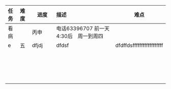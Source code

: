 |任务|难度|　进度　　|描述          |难点        |
|:---|:---|:---|:---|---------------|
|看病||丙申 |电话63396707 前一天4:30后　周一到周四| |  
|e|五| dfjdj|dfdsf　　| dfdffdsffffffffffffffffff |
||| |　　|  |
||| |　　|  |
||| |　　|  |
||| |　　|  |
